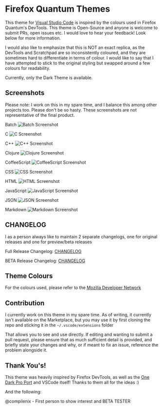 # Firefox Quantum Themes

This theme for [Visual Studio Code](https://code.visualstudio.com) is inspired by the colours used in Firefox Quantum's DevTools. This theme is Open-Source and anyone is welcome to submit PRs, open issues etc. I would love to hear your feedback! Look below for more information.

I would also like to emphasize that this is NOT an exact replica, as the DevTools and Scratchpad are so inconsistently coloured, and they are sometimes hard to differentiate in terms of colour. I would like to say that I have attempted to stick to the original styling but swapped around a few colours for readability.

Currently, only the Dark Theme is available.

## Screenshots

Please note: I work on this in my spare time, and I balance this among other projects too. Please don't be so hasty. These screenshots are not representative of the final product.

Batch
![Batch Screenshot](https://github.com/beastdestroyer/vscode-firefox-quantum-themes/blob/master/test%20files/screenshots/bat.png)

C
![C Screenshot](https://github.com/beastdestroyer/vscode-firefox-quantum-themes/blob/master/test%20files/screenshots/c.png)

C++
![C++ Screenshot](https://github.com/beastdestroyer/vscode-firefox-quantum-themes/blob/master/test%20files/screenshots/cpp.png)

Clojure
![Clojure Screenshot](https://github.com/beastdestroyer/vscode-firefox-quantum-themes/blob/master/test%20files/screenshots/clojure.png)

CoffeeScript
![CoffeeScript Screenshot](https://github.com/beastdestroyer/vscode-firefox-quantum-themes/blob/master/test%20files/screenshots/coffee.png)

CSS
![CSS Screenshot](https://github.com/beastdestroyer/vscode-firefox-quantum-themes/blob/master/test%20files/screenshots/css.png)

HTML
![HTML Screenshot](https://github.com/beastdestroyer/vscode-firefox-quantum-themes/blob/master/test%20files/screenshots/html.png)

JavaScript
![JavaScript Screenshot](https://github.com/beastdestroyer/vscode-firefox-quantum-themes/blob/master/test%20files/screenshots/js.png)

JSON
![JSON Screenshot](https://github.com/beastdestroyer/vscode-firefox-quantum-themes/blob/master/test%20files/screenshots/json.png)

Markdown
![Markdown Screenshot](https://github.com/beastdestroyer/vscode-firefox-quantum-themes/blob/master/test%20files/screenshots/md.png)

## CHANGELOG

I as a person always like to maintain 2 separate changelogs, one for original releases and one for preview/beta releases

Full Release Changelog: [CHANGELOG](https://github.com/beastdestroyer/vscode-firefox-quantum-themes/blob/master/CHANGELOG.md)

BETA Release Changelog: [CHANGELOG](https://github.com/beastdestroyer/vscode-firefox-quantum-themes/blob/master/CHANGELOG%20B.md)

## Theme Colours

For the colours used, please refer to the [Mozilla Developer Network](https://developer.mozilla.org/en-US/docs/Tools/DevToolsColors)

## Contribution

I currently work on this theme in my spare time. As of writing, it currently isn't available on the Marketplace, but you may use it by first cloning the repo and sticking it in the `~/.vscode/extensions` folder

That allows you to see and use directly. If editing and wanting to submit a pull request, please ensure that as much sufficient detail is provided, and briefly state your changes and why, or if meant to fix an issue, reference the problem alongside it.

## Thank You's!

This theme was heavily inspired by Firefox DevTools, as well as the [One Dark Pro Port](https://github.com/Binaryify/OneDark-Pro) and VSCode itself! Thanks to them all for the ideas :)

And the following:

@compilenix - First person to show interest and BETA TESTER
